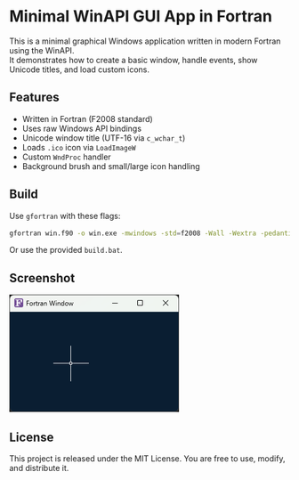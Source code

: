# Minimal WinAPI GUI App in Fortran

This is a minimal graphical Windows application written in modern Fortran using the WinAPI.  
It demonstrates how to create a basic window, handle events, show Unicode titles, and load custom icons.

## Features

- Written in Fortran (F2008 standard)
- Uses raw Windows API bindings
- Unicode window title (UTF-16 via `c_wchar_t`)
- Loads `.ico` icon via `LoadImageW`
- Custom `WndProc` handler
- Background brush and small/large icon handling

## Build

Use `gfortran` with these flags:

```bash
gfortran win.f90 -o win.exe -mwindows -std=f2008 -Wall -Wextra -pedantic
```

Or use the provided `build.bat`.

## Screenshot

![App Screenshot](screenshot.png)

## License

This project is released under the MIT License. You are free to use, modify, and distribute it.
